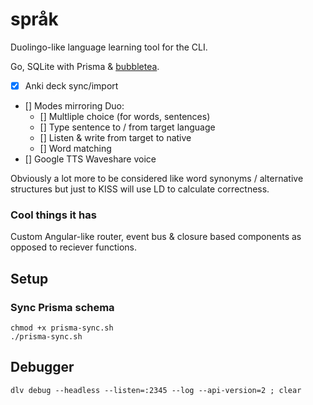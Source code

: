 # språk

Duolingo-like language learning tool for the CLI.

Go, SQLite with Prisma & [bubbletea](https://github.com/charmbracelet/bubbletea).

- [x] Anki deck sync/import
- [] Modes mirroring Duo:
  - [] Multliple choice (for words, sentences)
  - [] Type sentence to / from target language
  - [] Listen & write from target to native
  - [] Word matching
- [] Google TTS Waveshare voice

Obviously a lot more to be considered like word synonyms / alternative structures but just to KISS will use LD to calculate correctness.

### Cool things it has

Custom Angular-like router, event bus & closure based components as opposed to reciever functions.

## Setup

### Sync Prisma schema

```
chmod +x prisma-sync.sh
./prisma-sync.sh
```

## Debugger

```
dlv debug --headless --listen=:2345 --log --api-version=2 ; clear
```
